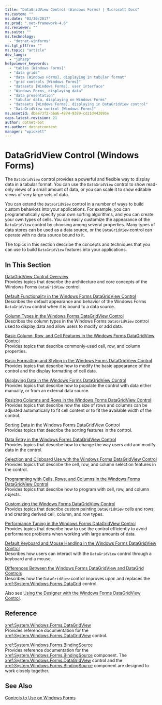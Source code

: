 ```yaml
---
title: "DataGridView Control (Windows Forms) | Microsoft Docs"
ms.custom: ""
ms.date: "03/30/2017"
ms.prod: ".net-framework-4.6"
ms.reviewer: ""
ms.suite: ""
ms.technology: 
  - "dotnet-winforms"
ms.tgt_pltfrm: ""
ms.topic: "article"
dev_langs: 
  - "jsharp"
helpviewer_keywords: 
  - "tables [Windows Forms]"
  - "data grids"
  - "data [Windows Forms], displaying in tabular format"
  - "grid controls [Windows Forms]"
  - "datasets [Windows Forms], user interface"
  - "Windows Forms, displaying data"
  - "data presentation"
  - "tabular data, displaying on Windows Forms"
  - "datasets [Windows Forms], displaying in DataGridView control"
  - "DataGridView control [Windows Forms]"
ms.assetid: dbee73f2-bba6-4874-9389-cd21d44309be
caps.latest.revision: 21
author: dotnet-bot
ms.author: dotnetcontent
manager: "wpickett"
---
```

# DataGridView Control (Windows Forms)
The `DataGridView` control provides a powerful and flexible way to display data in a tabular format. You can use the `DataGridView` control to show read-only views of a small amount of data, or you can scale it to show editable views of very large sets of data.  
  
 You can extend the `DataGridView` control in a number of ways to build custom behaviors into your applications. For example, you can programmatically specify your own sorting algorithms, and you can create your own types of cells. You can easily customize the appearance of the `DataGridView` control by choosing among several properties. Many types of data stores can be used as a data source, or the `DataGridView` control can operate with no data source bound to it.  
  
 The topics in this section describe the concepts and techniques that you can use to build `DataGridView` features into your applications.  
  
## In This Section  
 [DataGridView Control Overview](../../../../docs/framework/winforms/controls/datagridview-control-overview-windows-forms.md)  
 Provides topics that describe the architecture and core concepts of the Windows Forms `DataGridView` control.  
  
 [Default Functionality in the Windows Forms DataGridView Control](../../../../docs/framework/winforms/controls/default-functionality-in-the-windows-forms-datagridview-control.md)  
 Describes the default appearance and behavior of the Windows Forms `DataGridView` control when it is bound to a data source.  
  
 [Column Types in the Windows Forms DataGridView Control](../../../../docs/framework/winforms/controls/column-types-in-the-windows-forms-datagridview-control.md)  
 Describes the column types in the Windows Forms `DataGridView` control used to display data and allow users to modify or add data.  
  
 [Basic Column, Row, and Cell Features in the Windows Forms DataGridView Control](../../../../docs/framework/winforms/controls/basic-column-row-and-cell-features-wf-datagridview-control.md)  
 Provides topics that describe commonly-used cell, row, and column properties.  
  
 [Basic Formatting and Styling in the Windows Forms DataGridView Control](../../../../docs/framework/winforms/controls/basic-formatting-and-styling-in-the-windows-forms-datagridview-control.md)  
 Provides topics that describe how to modify the basic appearance of the control and the display formatting of cell data.  
  
 [Displaying Data in the Windows Forms DataGridView Control](../../../../docs/framework/winforms/controls/displaying-data-in-the-windows-forms-datagridview-control.md)  
 Provides topics that describe how to populate the control with data either manually, or from an external data source.  
  
 [Resizing Columns and Rows in the Windows Forms DataGridView Control](../../../../docs/framework/winforms/controls/resizing-columns-and-rows-in-the-windows-forms-datagridview-control.md)  
 Provides topics that describe how the size of rows and columns can be adjusted automatically to fit cell content or to fit the available width of the control.  
  
 [Sorting Data in the Windows Forms DataGridView Control](../../../../docs/framework/winforms/controls/sorting-data-in-the-windows-forms-datagridview-control.md)  
 Provides topics that describe the sorting features in the control.  
  
 [Data Entry in the Windows Forms DataGridView Control](../../../../docs/framework/winforms/controls/data-entry-in-the-windows-forms-datagridview-control.md)  
 Provides topics that describe how to change the way users add and modify data in the control.  
  
 [Selection and Clipboard Use with the Windows Forms DataGridView Control](../../../../docs/framework/winforms/controls/selection-and-clipboard-use-with-the-windows-forms-datagridview-control.md)  
 Provides topics that describe the cell, row, and column selection features in the control.  
  
 [Programming with Cells, Rows, and Columns in the Windows Forms DataGridView Control](../../../../docs/framework/winforms/controls/programming-with-cells-rows-and-columns-in-the-datagrid.md)  
 Provides topics that describe how to program with cell, row, and column objects.  
  
 [Customizing the Windows Forms DataGridView Control](../../../../docs/framework/winforms/controls/customizing-the-windows-forms-datagridview-control.md)  
 Provides topics that describe custom painting `DataGridView` cells and rows, and creating derived cell, column, and row types.  
  
 [Performance Tuning in the Windows Forms DataGridView Control](../../../../docs/framework/winforms/controls/performance-tuning-in-the-windows-forms-datagridview-control.md)  
 Provides topics that describe how to use the control efficiently to avoid performance problems when working with large amounts of data.  
  
 [Default Keyboard and Mouse Handling in the Windows Forms DataGridView Control](../../../../docs/framework/winforms/controls/default-keyboard-and-mouse-handling-in-the-windows-forms-datagridview-control.md)  
 Describes how users can interact with the `DataGridView` control through a keyboard and a mouse.  
  
 [Differences Between the Windows Forms DataGridView and DataGrid Controls](../../../../docs/framework/winforms/controls/differences-between-the-windows-forms-datagridview-and-datagrid-controls.md)  
 Describes how the `DataGridView` control improves upon and replaces the <xref:System.Windows.Forms.DataGrid> control.  
  
 Also see [Using the Designer with the Windows Forms DataGridView Control](http://msdn.microsoft.com/library/ms171593\(v=vs.110\)).  
  
## Reference  
 <xref:System.Windows.Forms.DataGridView>  
 Provides reference documentation for the <xref:System.Windows.Forms.DataGridView> control.  
  
 <xref:System.Windows.Forms.BindingSource>  
 Provides reference documentation for the <xref:System.Windows.Forms.BindingSource> component. The <xref:System.Windows.Forms.DataGridView> control and the <xref:System.Windows.Forms.BindingSource> component are designed to work closely together.  
  
## See Also  
 [Controls to Use on Windows Forms](../../../../docs/framework/winforms/controls/controls-to-use-on-windows-forms.md)